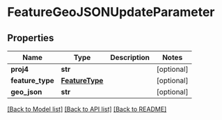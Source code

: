 # FeatureGeoJSONUpdateParameter

## Properties
Name | Type | Description | Notes
------------ | ------------- | ------------- | -------------
**proj4** | **str** |  | [optional] 
**feature_type** | [**FeatureType**](FeatureType.md) |  | [optional] 
**geo_json** | **str** |  | [optional] 

[[Back to Model list]](../README.md#documentation-for-models) [[Back to API list]](../README.md#documentation-for-api-endpoints) [[Back to README]](../README.md)


